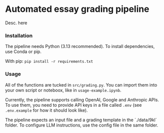 # Automated essay grading pipeline

Desc. here

### Installation
The pipeline needs Python (3.13 recommended). To install dependencies, use Conda or pip.

With pip: `pip install -r requirements.txt`

### Usage
All of the functions are tucked in `src/grading.py`. You can import them into your own script or noteboox, like in `usage-example.ipynb`.

Currently, the pipeline supports calling OpenAI, Google and Anthropic APIs. To use them, you need to provide API keys in a file called `.env` (see `.env.example` for how it should look like).

The pipeline expects an input file and a grading template in the ´./data/9kl´ folder. To configure LLM instructions, use the config file in the same folder.
